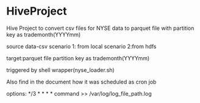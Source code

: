 # HiveProject
Hive Project to convert csv files for NYSE data to parquet file with partition key as trademonth(YYYYmm)

source data-csv
scenario 1: from local
scenario 2:from hdfs

target:parquet file partition key as trademonth(YYYYmm)

triggered by shell wrapper(nyse_loader.sh)

Also find in the document how it was scheduled as cron job

options:
*/3 * * * * command >> /var/log/log_file_path.log


